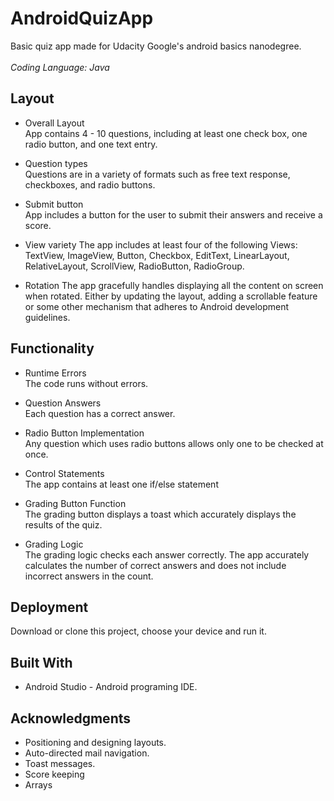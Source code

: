 # AndroidQuizApp

Basic quiz app made for Udacity Google's android basics nanodegree. <br />
<br />
*Coding Language: Java*

## Layout
* Overall Layout <br />
App contains 4 - 10 questions, including at least one check box, one radio button, and one text entry.

* Question types <br />
Questions are in a variety of formats such as free text response, checkboxes, and radio buttons.

* Submit button <br />
App includes a button for the user to submit their answers and receive a score.

* View variety
The app includes at least four of the following Views: TextView, ImageView, Button, Checkbox, EditText, LinearLayout, RelativeLayout, ScrollView, RadioButton, RadioGroup.

* Rotation
The app gracefully handles displaying all the content on screen when rotated. Either by updating the layout, adding a scrollable feature or some other mechanism that adheres to Android development guidelines.

## Functionality
* Runtime Errors <br />
The code runs without errors.

* Question Answers <br />
Each question has a correct answer.

* Radio Button Implementation <br />
Any question which uses radio buttons allows only one to be checked at once.

* Control Statements <br />
The app contains at least one if/else statement

* Grading Button Function <br />
The grading button displays a toast which accurately displays the results of the quiz.

* Grading Logic <br />
The grading logic checks each answer correctly. The app accurately calculates the number of correct answers and does not include incorrect answers in the count.

## Deployment

Download or clone this project, choose your device and run it.

## Built With

* Android Studio - Android programing IDE.

## Acknowledgments

* Positioning and designing layouts. <br />
* Auto-directed mail navigation. <br />
* Toast messages. <br />
* Score keeping <br />
* Arrays <br />

